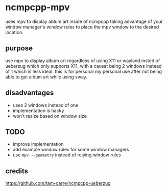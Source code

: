 # ncmpcpp-mpv

uses mpv to display ablum art inside of ncmpcpp taking advantage of your window
manager's window rules to place the mpv window to the desired location.

## purpose

use mpv to display album art regardless of using X11 or wayland insted of
ueberzug which only supports X11, with a caveat being 2 windows instead of 1
which is less ideal. this is for personal my personal use after not being able
to get album art while using sway.

## disadvantages

* uses 2 windows instead of one
* implementation is hacky
* won't resize based on window size

## TODO

* improve implementation
* add example window rules for some window managers
* use `mpv --geometry` instead of relying window rules

## credits
https://github.com/tam-carre/ncmpcpp-ueberzug
